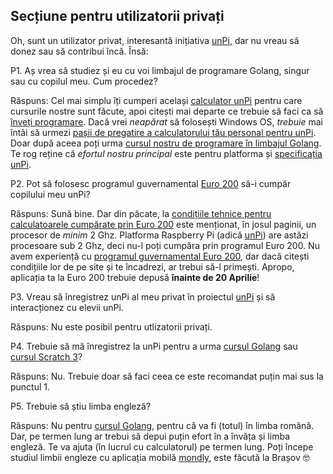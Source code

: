 ## Secțiune pentru utilizatorii privați

Oh, sunt un utilizator privat, interesantă inițiativa [unPi](https://www.unpi.ro/), dar nu vreau să donez sau să contribui încă. Însă:

P1. Aș vrea să studiez și eu cu voi limbajul de programare Golang, singur sau cu copilul meu. Cum procedez?

Răspuns: Cel mai simplu îți cumperi același [calculator unPi](http://pc.unpi.ro/) pentru care cursurile nostre sunt făcute, apoi citești mai departe ce trebuie să faci ca să [înveți programare](http://invat.unpi.ro/). Dacă vrei _neapărat_ să folosești Windows OS, _trebuie_ mai întâi să urmezi [pașii de pregatire a calculatorului tău personal pentru unPi](http://win.go.unpi.ro/). Doar după aceea poți urma [cursul nostru de programare în limbajul Golang](https://go.unpi.ro/). Te rog reține că _efortul nostru principal_ este pentru platforma și [specificația unPi](http://spec.unpi.ro/). 

P2. Pot să folosesc programul guvernamental [Euro 200](http://www.euro200.edu.ro) să-i cumpăr copilului meu unPi?

Răspuns: Sună bine. Dar din păcate, la [condițiile tehnice pentru calculatoarele cumpărate prin Euro 200](https://www.edupedu.ro/bonurile-de-200-de-euro-pentru-calculatoare-vor-fi-colorate-in-rosu-in-anul-electoral-2019-ajutoarele-vor-fi-primite-de-elevii-din-familii-cu-venituri-mici/) este menționat, în josul paginii, un procesor de _minim_ 2 Ghz. Platforma Raspberry Pi (adică [unPi](https://www.unpi.ro/spec/)) are astăzi procesoare sub 2 Ghz, deci nu-l poți cumpăra prin programul Euro 200. Nu avem experiență cu [programul guvernamental Euro 200](http://www.euro200.edu.ro/), dar dacă citești condițiile lor de pe site și te încadrezi, ar trebui să-l primești. Apropo, aplicația ta la Euro 200 trebuie depusă **înainte de 20 Aprilie**!

P3. Vreau să înregistrez unPi al meu privat în proiectul [unPi](https://www.unpi.ro/) și să interacționez cu elevii unPi.

Răspuns: Nu este posibil pentru utlizatorii privați.

P4. Trebuie să mă înregistrez la unPi pentru a urma [cursul Golang](https://go.unpi.ro/) sau [cursul Scratch 3](http://scratch.unpi.ro)?

Răspuns: Nu. Trebuie doar să faci ceea ce este recomandat puțin mai sus la punctul 1.

P5. Trebuie să știu limba engleză?

Răspuns: Nu pentru [cursul Golang](https://go.unpi.ro/), pentru că va fi (totul) în limba română. Dar, pe termen lung ar trebui să depui puțin efort în a învăța și limba engleză. Te va ajuta (în lucrul cu calculatorul) pe termen lung. Poți începe studiul limbii engleze cu aplicația mobilă [mondly](https://www.mondly.com), este făcută la Brașov 🤓
